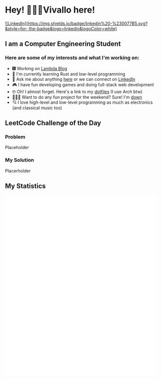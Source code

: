 # Hey! 🙋🏻‍♂️Vivallo here!

[![LinkedIn](https://img.shields.io/badge/linkedin%20-%230077B5.svg?&style=for-
the-badge&logo=linkedin&logoColor=white)](https://bit.ly/3j66uxg)

## I am a Computer Engineering Student

### Here are some of my interests and what I'm working on:

  * 🎆 Working on [Lambda Blog](https://github.com/Vivallo04/lambda-blog)
  * 🌱 I'm currently learning Rust and low-level programming
  * 💭 Ask me about anything [here](https://github.com/Vivallo04/Vivallo04/issues/new) or we can connect on [LinkedIn](https://bit.ly/3zm1YjA)
  * 🎮 I have fun developing games and doing full-stack web development
  * 🤓 Oh! I almost forget. Here's a link to my [dotfiles](https://github.com/Vivallo04/dotfiles) (I use Arch btw) 
  * 👨🏻‍💻 Want to do any fun project for the weekend? Sure! I'm [down](https://discordapp.com/users/521712126058823701)
  * 💘 I love high-level and low-level programming as much as electronics (and classical music too)

## LeetCode Challenge of the Day

### Problem

Placeholder

### My Solution

Placerholder

## My Statistics

![](https://github.com/Vivallo04/stats/blob/master/generated/overview.svg)
![](https://github.com/Vivallo04/stats/blob/master/generated/languages.svg)

